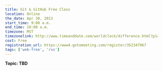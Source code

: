 ```yaml
---
title: Git & GitHub Free Class
location: Online
the_date: Apr 30, 2013
start_time: 9:00 a.m.
end_time: 10:00 a.m.
timezone: MST
timezonelink: http://www.timeanddate.com/worldclock/difference.html?p1=75
cost: Free
registration_url: https://www4.gotomeeting.com/register/352347967
tags: ['web-free', 'rss']
---
```


**Topic: TBD**